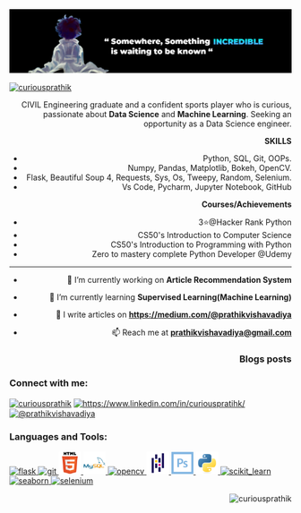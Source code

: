 <img src="https://raw.githubusercontent.com/CuriousPrathik/CuriousPrathik/main/banner%20-%20Edited.png" />

<ig align="right" alt="Coding" width="400" src="https://raw.githubusercontent.com/CuriousPrathik/CuriousPrathik/main/Image.png" />
<p align="left"> <a href="https://twitter.com/curiousprathik" target="blank"><img src="https://img.shields.io/twitter/follow/curiousprathik?logo=twitter&style=for-the-badge" alt="curiousprathik" /></a> </p>

CIVIL Engineering graduate and a confident sports player who is curious, passionate about **Data Science** and **Machine Learning**. Seeking an opportunity as a Data Science engineer.

**SKILLS**

- Python, SQL, Git, OOPs.
- Numpy, Pandas,  Matplotlib, Bokeh, OpenCV.
- Flask, Beautiful Soup 4, Requests, Sys, Os, Tweepy, Random, Selenium.
- Vs Code, Pycharm, Jupyter Notebook, GitHub

**Courses/Achievements**

- 3⭐@Hacker Rank Python
- CS50's Introduction to Computer Science
- CS50's Introduction to Programming with Python
- Zero to mastery complete Python Developer @Udemy

--------------------------------------------------------------

- 🔭 I’m currently working on **Article Recommendation System**

- 🌱 I’m currently learning **Supervised Learning(Machine Learning)**

- 📝 I write articles on **https://medium.com/@prathikvishavadiya**

- 📫 Reach me at **prathikvishavadiya@gmail.com**

### Blogs posts
<!-- BLOG-POST-LIST:START -->
<!-- BLOG-POST-LIST:END -->

<h3 align="left">Connect with me:</h3>
<p align="left">
<a href="https://twitter.com/curiousprathik" target="blank"><img align="center" src="https://raw.githubusercontent.com/rahuldkjain/github-profile-readme-generator/master/src/images/icons/Social/twitter.svg" alt="curiousprathik" height="30" width="40" /></a>
<a href="https://linkedin.com/in/https://www.linkedin.com/in/curiouspratihk/" target="blank"><img align="center" src="https://raw.githubusercontent.com/rahuldkjain/github-profile-readme-generator/master/src/images/icons/Social/linked-in-alt.svg" alt="https://www.linkedin.com/in/curiouspratihk/" height="30" width="40" /></a>
<a href="https://medium.com/@prathikvishavadiya" target="blank"><img align="center" src="https://raw.githubusercontent.com/rahuldkjain/github-profile-readme-generator/master/src/images/icons/Social/medium.svg" alt="@prathikvishavadiya" height="30" width="40" /></a>
</p>

<h3 align="left">Languages and Tools:</h3>
<p align="left"> <a href="https://flask.palletsprojects.com/" target="_blank" rel="noreferrer"> <img src="https://www.vectorlogo.zone/logos/pocoo_flask/pocoo_flask-icon.svg" alt="flask" width="40" height="40"/> </a> <a href="https://git-scm.com/" target="_blank" rel="noreferrer"> <img src="https://www.vectorlogo.zone/logos/git-scm/git-scm-icon.svg" alt="git" width="40" height="40"/> </a> <a href="https://www.w3.org/html/" target="_blank" rel="noreferrer"> <img src="https://raw.githubusercontent.com/devicons/devicon/master/icons/html5/html5-original-wordmark.svg" alt="html5" width="40" height="40"/> </a> <a href="https://www.mysql.com/" target="_blank" rel="noreferrer"> <img src="https://raw.githubusercontent.com/devicons/devicon/master/icons/mysql/mysql-original-wordmark.svg" alt="mysql" width="40" height="40"/> </a> <a href="https://opencv.org/" target="_blank" rel="noreferrer"> <img src="https://www.vectorlogo.zone/logos/opencv/opencv-icon.svg" alt="opencv" width="40" height="40"/> </a> <a href="https://pandas.pydata.org/" target="_blank" rel="noreferrer"> <img src="https://raw.githubusercontent.com/devicons/devicon/2ae2a900d2f041da66e950e4d48052658d850630/icons/pandas/pandas-original.svg" alt="pandas" width="40" height="40"/> </a> <a href="https://www.photoshop.com/en" target="_blank" rel="noreferrer"> <img src="https://raw.githubusercontent.com/devicons/devicon/master/icons/photoshop/photoshop-line.svg" alt="photoshop" width="40" height="40"/> </a> <a href="https://www.python.org" target="_blank" rel="noreferrer"> <img src="https://raw.githubusercontent.com/devicons/devicon/master/icons/python/python-original.svg" alt="python" width="40" height="40"/> </a> <a href="https://scikit-learn.org/" target="_blank" rel="noreferrer"> <img src="https://upload.wikimedia.org/wikipedia/commons/0/05/Scikit_learn_logo_small.svg" alt="scikit_learn" width="40" height="40"/> </a> <a href="https://seaborn.pydata.org/" target="_blank" rel="noreferrer"> <img src="https://seaborn.pydata.org/_images/logo-mark-lightbg.svg" alt="seaborn" width="40" height="40"/> </a> <a href="https://www.selenium.dev" target="_blank" rel="noreferrer"> <img src="https://raw.githubusercontent.com/detain/svg-logos/780f25886640cef088af994181646db2f6b1a3f8/svg/selenium-logo.svg" alt="selenium" width="40" height="40"/> </a> </p>

<p><img align="center" src="https://github-readme-stats.vercel.app/api/top-langs?username=curiousprathik&show_icons=true&locale=en&layout=compact" alt="curiousprathik" /></p>

